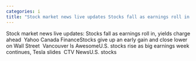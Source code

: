 ```yaml
---
categories: i
title: "Stock market news live updates Stocks fall as earnings roll in yields charge ahead  Yahoo Canada Finance"
---
```

Stock market news live updates: Stocks fall as earnings roll in, yields charge ahead&nbsp;&nbsp;Yahoo Canada FinanceStocks give up an early gain and close lower on Wall Street&nbsp;&nbsp;Vancouver Is AwesomeU.S. stocks rise as big earnings week continues, Tesla slides&nbsp;&nbsp;CTV NewsU.S. stocks 